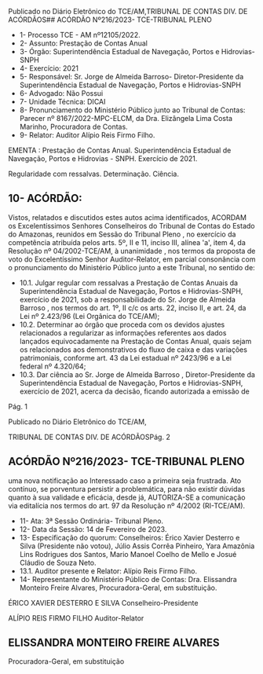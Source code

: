 Publicado  no  Diário  Eletrônico do TCE/AM,TRIBUNAL DE CONTAS DIV. DE ACÓRDÃOS## ACÓRDÃO Nº216/2023- TCE-TRIBUNAL PLENO

- 1- Processo TCE - AM nº12105/2022.
- 2- Assunto: Prestação de Contas Anual
- 3- Órgão: Superintendência Estadual de Navegação, Portos e Hidrovias-SNPH
- 4- Exercício: 2021
- 5- Responsável: Sr. Jorge de Almeida Barroso- Diretor-Presidente da Superintendência Estadual de Navegação, Portos e Hidrovias-SNPH
- 6- Advogado: Não Possui
- 7- Unidade Técnica: DICAI
- 8- Pronunciamento  do  Ministério  Público  junto  ao  Tribunal  de  Contas: Parecer  nº 8167/2022-MPC-ELCM,  da  Dra.  Elizângela  Lima  Costa  Marinho,  Procuradora  de Contas.
- 9- Relator: Auditor Alípio Reis Firmo Filho.

EMENTA : Prestação de Contas Anual. Superintendência Estadual de Navegação, Portos e Hidrovias - SNPH. Exercício de 2021.

Regularidade com ressalvas. Determinação. Ciência.

## 10-  ACÓRDÃO:

Vistos, relatados e discutidos estes autos acima identificados, ACORDAM os Excelentíssimos Senhores Conselheiros do Tribunal de Contas do Estado do Amazonas, reunidos em Sessão do Tribunal Pleno , no exercício da competência atribuída pelos arts. 5º, II e 11, inciso III, alínea 'a', item 4, da Resolução  nº 04/2002-TCE/AM, à unanimidade , nos termos da proposta de voto do Excelentíssimo Senhor Auditor-Relator, em  parcial  consonância com  o  pronunciamento  do  Ministério  Público  junto  a  este Tribunal, no sentido de:

- 10.1. Julgar  regular  com  ressalvas a  Prestação  de  Contas  Anuais  da Superintendência  Estadual  de  Navegação,  Portos  e  Hidrovias-SNPH, exercício  de  2021,  sob  a  responsabilidade  do Sr.  Jorge  de  Almeida Barroso , nos termos do art. 1º, II c/c os arts. 22, inciso II, e art. 24, da Lei nº 2.423/96 (Lei Orgânica do TCE/AM);
- 10.2. Determinar ao órgão que proceda com os devidos ajustes relacionados a regularizar as informações referentes aos dados lançados equivocadamente  na  Prestação  de  Contas  Anual,  quais  sejam  os relacionados  aos  demonstrativos  do  fluxo  de  caixa  e  das  variações patrimoniais, conforme art. 43 da Lei estadual nº 2423/96 e a Lei federal nº 4.320/64;
- 10.3. Dar ciência ao Sr. Jorge de Almeida Barroso ,  Diretor-Presidente da Superintendência  Estadual  de  Navegação,  Portos  e  Hidrovias-SNPH, exercício de 2021, acerca da decisão, ficando autorizada a emissão de

Pág. 1

Publicado  no  Diário  Eletrônico do TCE/AM,

TRIBUNAL DE CONTAS DIV. DE ACÓRDÃOSPág. 2

## ACÓRDÃO Nº216/2023- TCE-TRIBUNAL PLENO

uma nova notificação ao Interessado caso a primeira seja frustrada. Ato contínuo, se  porventura  persistir a problemática,  para  não  existir dúvidas  quanto  à  sua  validade  e  eficácia,  desde  já,  AUTORIZA-SE  a comunicação  via  editalícia  nos  termos  do  art.  97  da  Resolução  nº 4/2002 (RI-TCE/AM).

- 11-  Ata: 3ª Sessão Ordinária- Tribunal Pleno.
- 12-  Data da Sessão: 14 de Fevereiro de 2023.
- 13-  Especificação do quorum: Conselheiros: Érico Xavier Desterro e Silva (Presidente não votou),  Júlio  Assis  Corrêa  Pinheiro,  Yara  Amazônia  Lins  Rodrigues  dos  Santos, Mario Manoel Coelho de Mello e Josué Cláudio de Souza Neto.
- 13.1. Auditor presente e Relator: Alípio Reis Firmo Filho.
- 14-  Representante do Ministério Público de Contas: Dra.  Elissandra  Monteiro  Freire Alvares, Procuradora-Geral, em substituição.

ÉRICO XAVIER DESTERRO E SILVA Conselheiro-Presidente

ALÍPIO REIS FIRMO FILHO Auditor-Relator

## ELISSANDRA MONTEIRO FREIRE ALVARES

Procuradora-Geral, em substituição